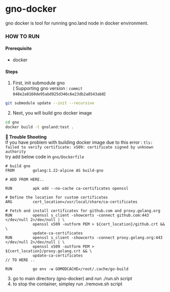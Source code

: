 # gno-docker

gno docker is tool for running gno.land node in docker environment.

### HOW TO RUN 
#### Prerequisite
- docker

#### Steps
1. First, init submodule gno  
( Supporting gno version : `commit 848e2a0160de95abd925d346c6e23db2a8543ab8`) 
```bash
git submodule update --init --recursive
```

2. Next, you will build gno docker image
``` bash
cd gno
docker build -t gnoland:test .

```
**🌠 Trouble Shooting**  
If you have problem with building docker image due to this error :
` tls: failed to verify certificate: x509: certificate signed by unknown authority `   
try add below code in `gno/Dockerfile` 
```
# build gno
FROM        golang:1.22-alpine AS build-gno

# ADD FROM HERE..

RUN         apk add --no-cache ca-certificates openssl

# Define the location for custom certificates
ARG         cert_location=/usr/local/share/ca-certificates

# Fetch and install certificates for github.com and proxy.golang.org
RUN         openssl s_client -showcerts -connect github.com:443 </dev/null 2>/dev/null | \
            openssl x509 -outform PEM > ${cert_location}/github.crt && \
            update-ca-certificates
RUN         openssl s_client -showcerts -connect proxy.golang.org:443 </dev/null 2>/dev/null | \
            openssl x509 -outform PEM > ${cert_location}/proxy.golang.crt && \
            update-ca-certificates
// TO HERE ..

RUN         go env -w GOMODCACHE=/root/.cache/go-build
```

3. go to main directory (gno-docker) and run ./run.sh script
4. to stop the container, simpley run ./remove.sh script
